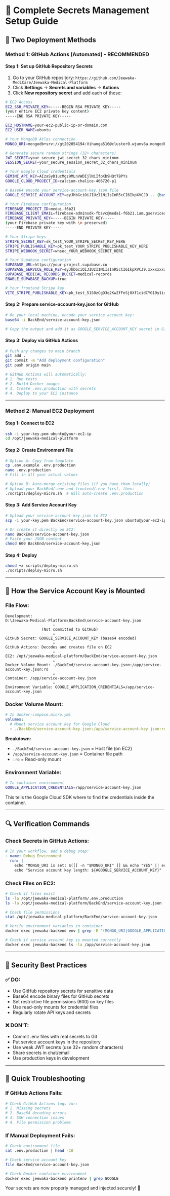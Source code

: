 # 🔐 Complete Secrets Management Setup Guide

## 🎯 **Two Deployment Methods**

### **Method 1: GitHub Actions (Automated) - RECOMMENDED**

#### **Step 1: Set up GitHub Repository Secrets**

1. Go to your GitHub repository: `https://github.com/Jeewaka-MediCare/Jeewaka-Medical-Platform`
2. Click **Settings** → **Secrets and variables** → **Actions**
3. Click **New repository secret** and add each of these:

```bash
# EC2 Access
EC2_SSH_PRIVATE_KEY=-----BEGIN RSA PRIVATE KEY-----
(your entire EC2 private key content)
-----END RSA PRIVATE KEY-----

EC2_HOSTNAME=your-ec2-public-ip-or-domain.com
EC2_USER_NAME=ubuntu

# Your MongoDB Atlas connection
MONGO_URI=mongodb+srv://gt202054194:Vihanga516@cluster0.wjunv6a.mongodb.net/medAI?retryWrites=true&w=majority&appName=Cluster0

# Generate secure random strings (32+ characters)
JWT_SECRET=your_secure_jwt_secret_32_chars_minimum
SESSION_SECRET=your_secure_session_secret_32_chars_minimum

# Your Google Cloud credentials
GEMINI_API_KEY=AIzaSyD1ucMgz9MLnVWDIjlNiIfpKb9HQt7BPYs
GOOGLE_CLOUD_PROJECT_ID=calcium-chalice-466720-p1

# Base64 encode your service-account-key.json file
GOOGLE_SERVICE_ACCOUNT_KEY=eyJhbGciOiJIUzI1NiIsInR5cCI6IkpXVCJ9... (base64 encoded)

# Your Firebase configuration
FIREBASE_PROJECT_ID=medai-f6b21
FIREBASE_CLIENT_EMAIL=firebase-adminsdk-fbsvc@medai-f6b21.iam.gserviceaccount.com
FIREBASE_PRIVATE_KEY=-----BEGIN PRIVATE KEY-----
(your Firebase private key with \n preserved)
-----END PRIVATE KEY-----

# Your Stripe keys
STRIPE_SECRET_KEY=sk_test_YOUR_STRIPE_SECRET_KEY_HERE
STRIPE_PUBLISHABLE_KEY=pk_test_YOUR_STRIPE_PUBLISHABLE_KEY_HERE
STRIPE_WEBHOOK_SECRET=whsec_YOUR_WEBHOOK_SECRET_HERE

# Your Supabase configuration
SUPABASE_URL=https://your-project.supabase.co
SUPABASE_SERVICE_ROLE_KEY=eyJhbGciOiJIUzI1NiIsInR5cCI6IkpXVCJ9.xxxxxxxxxxxxxxxxxxxxxxxxxxxxxxxxxxxxxxxxxxxxxxxxxxxxxxxxxxxxxxxxxxxxxxxxxx
SUPABASE_MEDICAL_RECORDS_BUCKET=medical-records
ENABLE_SUPABASE_BACKUP=true

# Your frontend Stripe key
VITE_STRIPE_PUBLISHABLE_KEY=pk_test_51S0zCgD3q2KwZfFnSj8Xf1cidCYG19y1ircVKuiOcCqagqSEioq2D1su9lvN6HpKoQnpY8gzgjaF4XJuuVnlPuor00dB2S7xTs
```

#### **Step 2: Prepare service-account-key.json for GitHub**

```bash
# On your local machine, encode your service account key:
base64 -i BackEnd/service-account-key.json

# Copy the output and add it as GOOGLE_SERVICE_ACCOUNT_KEY secret in GitHub
```

#### **Step 3: Deploy via GitHub Actions**

```bash
# Push any changes to main branch
git add .
git commit -m "Add deployment configuration"
git push origin main

# GitHub Actions will automatically:
# 1. Run tests
# 2. Build Docker images
# 3. Create .env.production with secrets
# 4. Deploy to your EC2 instance
```

---

### **Method 2: Manual EC2 Deployment**

#### **Step 1: Connect to EC2**

```bash
ssh -i your-key.pem ubuntu@your-ec2-ip
cd /opt/jeewaka-medical-platform
```

#### **Step 2: Create Environment File**

```bash
# Option A: Copy from template
cp .env.example .env.production
nano .env.production
# Fill in all your actual values

# Option B: Auto-merge existing files (if you have them locally)
# Upload your BackEnd/.env and frontend/.env first, then:
./scripts/deploy-micro.sh  # Will auto-create .env.production
```

#### **Step 3: Add Service Account Key**

```bash
# Upload your service-account-key.json to EC2
scp -i your-key.pem BackEnd/service-account-key.json ubuntu@your-ec2-ip:/opt/jeewaka-medical-platform/BackEnd/

# Or create it directly on EC2:
nano BackEnd/service-account-key.json
# Paste your JSON content
chmod 600 BackEnd/service-account-key.json
```

#### **Step 4: Deploy**

```bash
chmod +x scripts/deploy-micro.sh
./scripts/deploy-micro.sh
```

---

## 🔄 **How the Service Account Key is Mounted**

### **File Flow:**

```
Development:
D:\Jeewaka-Medical-Platform\BackEnd\service-account-key.json
                     ↓
                (Not committed to GitHub)
                     ↓
GitHub Secret: GOOGLE_SERVICE_ACCOUNT_KEY (base64 encoded)
                     ↓
GitHub Actions: Decodes and creates file on EC2
                     ↓
EC2: /opt/jeewaka-medical-platform/BackEnd/service-account-key.json
                     ↓
Docker Volume Mount: ./BackEnd/service-account-key.json:/app/service-account-key.json:ro
                     ↓
Container: /app/service-account-key.json
                     ↓
Environment Variable: GOOGLE_APPLICATION_CREDENTIALS=/app/service-account-key.json
```

### **Docker Volume Mount:**

```yaml
# In docker-compose.micro.yml
volumes:
  # Mount service account key for Google Cloud
  - ./BackEnd/service-account-key.json:/app/service-account-key.json:ro
```

**Breakdown:**
- `./BackEnd/service-account-key.json` = Host file (on EC2)
- `/app/service-account-key.json` = Container file path
- `:ro` = Read-only mount

### **Environment Variable:**

```bash
# In container environment
GOOGLE_APPLICATION_CREDENTIALS=/app/service-account-key.json
```

This tells the Google Cloud SDK where to find the credentials inside the container.

---

## 🔍 **Verification Commands**

### **Check Secrets in GitHub Actions:**

```yaml
# In your workflow, add a debug step:
- name: Debug Environment
  run: |
    echo "MONGO_URI is set: $([[ -n "$MONGO_URI" ]] && echo "YES" || echo "NO")"
    echo "Service account key length: ${#GOOGLE_SERVICE_ACCOUNT_KEY}"
```

### **Check Files on EC2:**

```bash
# Check if files exist
ls -la /opt/jeewaka-medical-platform/.env.production
ls -la /opt/jeewaka-medical-platform/BackEnd/service-account-key.json

# Check file permissions
stat /opt/jeewaka-medical-platform/BackEnd/service-account-key.json

# Verify environment variables in container
docker exec jeewaka-backend env | grep -E "(MONGO_URI|GOOGLE_APPLICATION_CREDENTIALS)"

# Check if service account key is mounted correctly
docker exec jeewaka-backend ls -la /app/service-account-key.json
```

---

## 🚨 **Security Best Practices**

### **✅ DO:**
- Use GitHub repository secrets for sensitive data
- Base64 encode binary files for GitHub secrets
- Set restrictive file permissions (600) on key files
- Use read-only mounts for credential files
- Regularly rotate API keys and secrets

### **❌ DON'T:**
- Commit .env files with real secrets to Git
- Put service account keys in the repository
- Use weak JWT secrets (use 32+ random characters)
- Share secrets in chat/email
- Use production keys in development

---

## 🎯 **Quick Troubleshooting**

### **If GitHub Actions Fails:**
```bash
# Check GitHub Actions logs for:
# 1. Missing secrets
# 2. Base64 decoding errors
# 3. SSH connection issues
# 4. File permission problems
```

### **If Manual Deployment Fails:**
```bash
# Check environment file
cat .env.production | head -10

# Check service account key
file BackEnd/service-account-key.json

# Check Docker container environment
docker exec jeewaka-backend printenv | grep GOOGLE
```

Your secrets are now properly managed and injected securely! 🔐